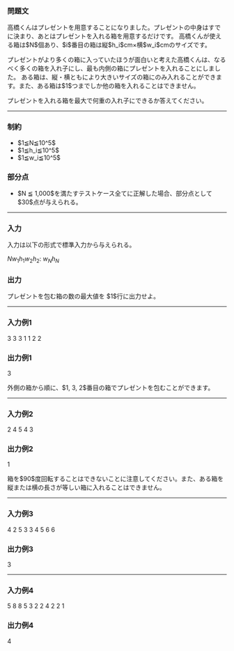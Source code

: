 
<div>

<div>

<div>

<section>

### **問題文**

<p>
高橋くんはプレゼントを用意することになりました。プレゼントの中身はすでに決まり、あとはプレゼントを入れる箱を用意するだけです。
高橋くんが使える箱は$N$個あり、$i$番目の箱は縦$h_i$cm×横$w_i$cmのサイズです。
</p>

<p>
プレゼントがより多くの箱に入っていたほうが面白いと考えた高橋くんは、なるべく多くの箱を入れ子にし、最も内側の箱にプレゼントを入れることにしました。
ある箱は、縦・横ともにより大きいサイズの箱にのみ入れることができます。また、ある箱は$1$つまでしか他の箱を入れることはできません。
</p>

<p>
プレゼントを入れる箱を最大で何重の入れ子にできるか答えてください。
</p>

</section>

</div>

---

<div>

<div>

<section>

### **制約**

<ul>

<li>
$1≦N≦10^5$
</li>

<li>
$1≦h_i≦10^5$
</li>

<li>
$1≦w_i≦10^5$
</li>

</ul>

</section>

</div>

<div>

<section>

### **部分点**

<ul>

<li>
$N ≦ 1,000$を満たすテストケース全てに正解した場合、部分点として$30$点が与えられる。
</li>

</ul>

</section>

</div>

</div>

---

<div>

<section>

### **入力**

<p>
入力は以下の形式で標準入力から与えられる。
</p>

<div>

$N$$w_1$$h_1$$w_2$$h_2$:
$w_N$$h_N$
</div>

</section>

</div>

<div>

<section>

### **出力**

<p>
プレゼントを包む箱の数の最大値を $1$行に出力せよ。
</p>

</section>

</div>

---

<div>

<section>

### **入力例1**

<div>

3
3 3
1 1
2 2

</div>

</section>

</div>

<div>

<section>

### **出力例1**

<div>

3

</div>

<p>
外側の箱から順に、$1, 3, 2$番目の箱でプレゼントを包むことができます。
</p>

</section>

</div>

---

<div>

<section>

### **入力例2**

<div>

2
4 5
4 3

</div>

</section>

</div>

<div>

<section>

### **出力例2**

<div>

1

</div>

<p>
箱を$90$度回転することはできないことに注意してください。また、ある箱を縦または横の長さが等しい箱に入れることはできません。
</p>

</section>

</div>

---

<div>

<section>

### **入力例3**

<div>

4
2 5
3 3
4 5
6 6

</div>

</section>

</div>

<div>

<section>

### **出力例3**

<div>

3

</div>

</section>

</div>

---

<div>

<section>

### **入力例4**

<div>

5
8 8
5 3
2 2
4 2
2 1

</div>

</section>

</div>

<div>

<section>

### **出力例4**

<div>

4

</div>

</section>

</div>

</div>

</div>
